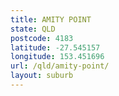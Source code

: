 ```yaml
---
title: AMITY POINT
state: QLD
postcode: 4183
latitude: -27.545157
longitude: 153.451696
url: /qld/amity-point/
layout: suburb
---
```

